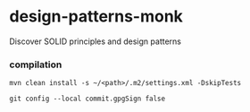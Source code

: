 # design-patterns-monk
Discover SOLID principles and design patterns


### compilation
```
mvn clean install -s ~/<path>/.m2/settings.xml -DskipTests
```

```
git config --local commit.gpgSign false
```